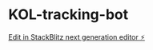 # KOL-tracking-bot

[Edit in StackBlitz next generation editor ⚡️](https://stackblitz.com/~/github.com/NoSubscriptionLabs/KOL-tracking-bot)